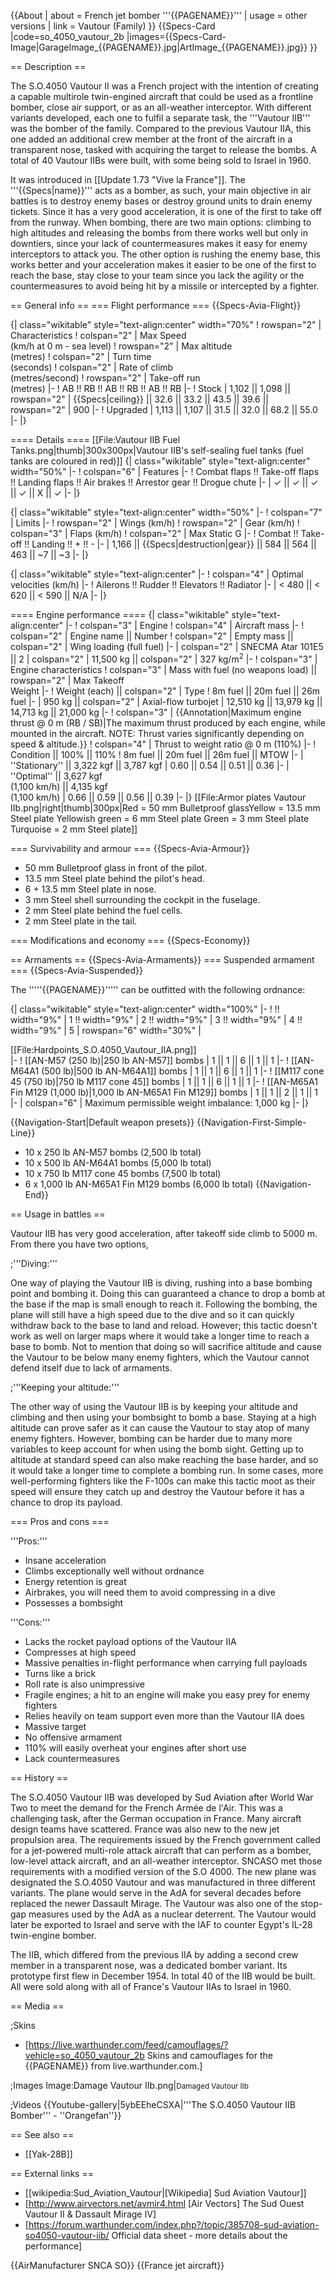 {{About
| about = French jet bomber '''{{PAGENAME}}'''
| usage = other versions
| link = Vautour (Family)
}}
{{Specs-Card
|code=so_4050_vautour_2b
|images={{Specs-Card-Image|GarageImage_{{PAGENAME}}.jpg|ArtImage_{{PAGENAME}}.jpg}}
}}

== Description ==
<!-- ''In the description, the first part should be about the history of and the creation and combat usage of the aircraft, as well as its key features. In the second part, tell the reader about the aircraft in the game. Insert a screenshot of the vehicle, so that if the novice player does not remember the vehicle by name, he will immediately understand what kind of vehicle the article is talking about.'' -->
The S.O.4050 Vautour II was a French project with the intention of creating a capable multirole twin-engined aircraft that could be used as a frontline bomber, close air support, or as an all-weather interceptor. With different variants developed, each one to fulfil a separate task, the '''Vautour IIB''' was the bomber of the family. Compared to the previous Vautour IIA, this one added an additional crew member at the front of the aircraft in a transparent nose, tasked with acquiring the target to release the bombs. A total of 40 Vautour IIBs were built, with some being sold to Israel in 1960.

It was introduced in [[Update 1.73 "Vive la France"]]. The '''{{Specs|name}}''' acts as a bomber, as such, your main objective in air battles is to destroy enemy bases or destroy ground units to drain enemy tickets. Since it has a very good acceleration, it is one of the first to take off from the runway. When bombing, there are two main options: climbing to high altitudes and releasing the bombs from there works well but only in downtiers, since your lack of countermeasures makes it easy for enemy interceptors to attack you. The other option is rushing the enemy base, this works better and your acceleration makes it easier to be one of the first to reach the base, stay close to your team since you lack the agility or the countermeasures to avoid being hit by a missile or intercepted by a fighter.

== General info ==
=== Flight performance ===
{{Specs-Avia-Flight}}
<!-- ''Describe how the aircraft behaves in the air. Speed, manoeuvrability, acceleration and allowable loads - these are the most important characteristics of the vehicle.'' -->

{| class="wikitable" style="text-align:center" width="70%"
! rowspan="2" | Characteristics
! colspan="2" | Max Speed<br>(km/h at 0 m - sea level)
! rowspan="2" | Max altitude<br>(metres)
! colspan="2" | Turn time<br>(seconds)
! colspan="2" | Rate of climb<br>(metres/second)
! rowspan="2" | Take-off run<br>(metres)
|-
! AB !! RB !! AB !! RB !! AB !! RB
|-
! Stock
| 1,102 || 1,098 || rowspan="2" | {{Specs|ceiling}} || 32.6 || 33.2 || 43.5 || 39.6 || rowspan="2" | 900
|-
! Upgraded
| 1,113 || 1,107 || 31.5 || 32.0 || 68.2 || 55.0
|-
|}

==== Details ====
[[File:Vautour IIB Fuel Tanks.png|thumb|300x300px|Vautour IIB's self-sealing fuel tanks (fuel tanks are coloured in red)]]
{| class="wikitable" style="text-align:center" width="50%"
|-
! colspan="6" | Features
|-
! Combat flaps !! Take-off flaps !! Landing flaps !! Air brakes !! Arrestor gear !! Drogue chute
|-
| ✓ || ✓ || ✓ || ✓ || X || ✓     <!-- ✓ -->
|-
|}

{| class="wikitable" style="text-align:center" width="50%"
|-
! colspan="7" | Limits
|-
! rowspan="2" | Wings (km/h)
! rowspan="2" | Gear (km/h)
! colspan="3" | Flaps (km/h)
! colspan="2" | Max Static G
|-
! Combat !! Take-off !! Landing !! + !! -
|-
| 1,166 <!-- {{Specs|destruction|body}} --> || {{Specs|destruction|gear}} || 584 || 564 || 463 || ~7 || ~3
|-
|}

{| class="wikitable" style="text-align:center"
|-
! colspan="4" | Optimal velocities (km/h)
|-
! Ailerons !! Rudder !! Elevators !! Radiator
|-
| < 480 || < 620 || < 590 || N/A
|-
|}

==== Engine performance ====
{| class="wikitable" style="text-align:center"
|-
! colspan="3" | Engine
! colspan="4" | Aircraft mass
|-
! colspan="2" | Engine name || Number
! colspan="2" | Empty mass || colspan="2" | Wing loading (full fuel)
|-
| colspan="2" | SNECMA Atar 101E5 || 2
| colspan="2" | 11,500 kg || colspan="2" | 327 kg/m<sup>2</sup>
|-
! colspan="3" | Engine characteristics
! colspan="3" | Mass with fuel (no weapons load) || rowspan="2" | Max Takeoff<br />Weight
|-
! Weight (each) || colspan="2" | Type
! 8m fuel || 20m fuel || 26m fuel
|-
| 950 kg || colspan="2" | Axial-flow turbojet
| 12,510 kg || 13,979 kg || 14,713 kg || 21,000 kg
|-
! colspan="3" | {{Annotation|Maximum engine thrust @ 0 m (RB / SB)|The maximum thrust produced by each engine, while mounted in the aircraft. NOTE: Thrust varies significantly depending on speed & altitude.}}
! colspan="4" | Thrust to weight ratio @ 0 m (110%)
|-
! Condition || 100% || 110%
! 8m fuel || 20m fuel || 26m fuel || MTOW
|-
| ''Stationary'' || 3,322 kgf || 3,787 kgf
| 0.60 || 0.54 || 0.51 || 0.36
|-
| ''Optimal'' || 3,627 kgf<br />(1,100 km/h) || 4,135 kgf<br />(1,100 km/h)
| 0.66 || 0.59 || 0.56 || 0.39
|-
|}
[[File:Armor plates Vautour IIb.png|right|thumb|300px|Red = 50 mm Bulletproof glassYellow = 13.5 mm Steel plate  Yellowish green = 6 mm Steel plate  Green = 3 mm Steel plate  Turquoise = 2 mm Steel plate]]

=== Survivability and armour ===
{{Specs-Avia-Armour}}
<!-- ''Examine the survivability of the aircraft. Note how vulnerable the structure is and how secure the pilot is, whether the fuel tanks are armoured, etc. Describe the armour, if there is any, and also mention the vulnerability of other critical aircraft systems.'' -->

* 50 mm Bulletproof glass in front of the pilot.
* 13.5 mm Steel plate behind the pilot's head.
* 6 + 13.5 mm Steel plate in nose.
* 3 mm Steel shell surrounding the cockpit in the fuselage.
* 2 mm Steel plate behind the fuel cells.
* 2 mm Steel plate in the tail.

=== Modifications and economy ===
{{Specs-Economy}}

== Armaments ==
{{Specs-Avia-Armaments}}
=== Suspended armament ===
{{Specs-Avia-Suspended}}
<!-- ''Describe the aircraft's suspended armament: additional cannons under the wings, bombs, rockets and torpedoes. This section is especially important for bombers and attackers. If there is no suspended weaponry remove this subsection.'' -->

The '''''{{PAGENAME}}''''' can be outfitted with the following ordnance:

{| class="wikitable" style="text-align:center" width="100%"
|-
! !! width="9%" | 1 !! width="9%" | 2 !! width="9%" | 3 !! width="9%" | 4 !! width="9%" | 5
| rowspan="6" width="30%" | <div class="ttx-image">[[File:Hardpoints_S.O.4050_Vautour_IIA.png]]</div>
|-
! [[AN-M57 (250 lb)|250 lb AN-M57]] bombs
| 1 || 1 || 6 || 1 || 1
|-
! [[AN-M64A1 (500 lb)|500 lb AN-M64A1]] bombs
| 1 || 1 || 6 || 1 || 1
|-
! [[M117 cone 45 (750 lb)|750 lb M117 cone 45]] bombs
| 1 || 1 || 6 || 1 || 1
|-
! [[AN-M65A1 Fin M129 (1,000 lb)|1,000 lb AN-M65A1 Fin M129]] bombs
| 1 || 1 || 2 || 1 || 1
|-
| colspan="6" | Maximum permissible weight imbalance: 1,000 kg
|-
|}

{{Navigation-Start|Default weapon presets}}
{{Navigation-First-Simple-Line}}
* 10 x 250 lb AN-M57 bombs (2,500 lb total)
* 10 x 500 lb AN-M64A1 bombs (5,000 lb total)
* 10 x 750 lb M117 cone 45 bombs (7,500 lb total)
* 6 x 1,000 lb AN-M65A1 Fin M129 bombs (6,000 lb total)
{{Navigation-End}}

== Usage in battles ==
<!-- ''Describe the tactics of playing in the aircraft, the features of using aircraft in a team and advice on tactics. Refrain from creating a "guide" - do not impose a single point of view, but instead, give the reader food for thought. Examine the most dangerous enemies and give recommendations on fighting them. If necessary, note the specifics of the game in different modes (AB, RB, SB).'' -->

Vautour IIB has very good acceleration, after takeoff side climb to 5000 m. From there you have two options,

;'''Diving:'''

One way of playing the Vautour IIB is diving, rushing into a base bombing point and bombing it. Doing this can guaranteed a chance to drop a bomb at the base if the map is small enough to reach it. Following the bombing, the plane will still have a high speed due to the dive and so it can quickly withdraw back to the base to land and reload. However; this tactic doesn't work as well on larger maps where it would take a longer time to reach a base to bomb. Not to mention that doing so will sacrifice altitude and cause the Vautour to be below many enemy fighters, which the Vautour cannot defend itself due to lack of armaments.

;'''Keeping your altitude:'''

The other way of using the Vautour IIB is by keeping your altitude and climbing and then using your bombsight to bomb a base. Staying at a high altitude can prove safer as it can cause the Vautour to stay atop of many enemy fighters. However, bombing can be harder due to many more variables to keep account for when using the bomb sight. Getting up to altitude at standard speed can also make reaching the base harder, and so it would take a longer time to complete a bombing run. In some cases, more well-performing fighters like the F-100s can make this tactic moot as their speed will ensure they catch up and destroy the Vautour before it has a chance to drop its payload.

=== Pros and cons ===
<!-- ''Summarise and briefly evaluate the vehicle in terms of its characteristics and combat effectiveness. Mark its pros and cons in the bulleted list. Try not to use more than 6 points for each of the characteristics. Avoid using categorical definitions such as "bad", "good" and the like - use substitutions with softer forms such as "inadequate" and "effective".'' -->

'''Pros:'''

* Insane acceleration
* Climbs exceptionally well without ordnance
* Energy retention is great
* Airbrakes, you will need them to avoid compressing in a dive
* Possesses a bombsight

'''Cons:'''

* Lacks the rocket payload options of the Vautour IIA
* Compresses at high speed
* Massive penalties in-flight performance when carrying full payloads
* Turns like a brick
* Roll rate is also unimpressive
* Fragile engines; a hit to an engine will make you easy prey for enemy fighters
* Relies heavily on team support even more than the Vautour IIA does
* Massive target
* No offensive armament
* 110% will easily overheat your engines after short use
* Lack countermeasures

== History ==
<!-- ''Describe the history of the creation and combat usage of the aircraft in more detail than in the introduction. If the historical reference turns out to be too long, take it to a separate article, taking a link to the article about the vehicle and adding a block "/History" (example: <nowiki>https://wiki.warthunder.com/(Vehicle-name)/History</nowiki>) and add a link to it here using the <code>main</code> template. Be sure to reference text and sources by using <code><nowiki><ref></ref></nowiki></code>, as well as adding them at the end of the article with <code><nowiki><references /></nowiki></code>. This section may also include the vehicle's dev blog entry (if applicable) and the in-game encyclopedia description (under <code><nowiki>=== In-game description ===</nowiki></code>, also if applicable).'' -->

The S.O.4050 Vautour IIB was developed by Sud Aviation after World War Two to meet the demand for the French Armée de l'Air. This was a challenging task, after the German occupation in France. Many aircraft design teams have scattered. France was also new to the new jet propulsion area. The requirements issued by the French government called for a jet-powered multi-role attack aircraft that can perform as a bomber, low-level attack aircraft, and an all-weather interceptor. SNCASO met those requirements with a modified version of the S.O 4000. The new plane was designated the S.O.4050 Vautour and was manufactured in three different variants. The plane would serve in the AdA for several decades before replaced the newer Dassault Mirage. The Vautour was also one of the stop-gap measures used by the AdA as a nuclear deterrent. The Vautour would later be exported to Israel and serve with the IAF to counter Egypt's IL-28 twin-engine bomber.

The IIB, which differed from the previous IIA by adding a second crew member in a transparent nose, was a dedicated bomber variant. Its prototype first flew in December 1954. In total 40 of the IIB would be built. All were sold along with all of France's Vautour IIAs to Israel in 1960.

== Media ==
<!-- ''Excellent additions to the article would be video guides, screenshots from the game, and photos.'' -->

;Skins

* [https://live.warthunder.com/feed/camouflages/?vehicle=so_4050_vautour_2b Skins and camouflages for the {{PAGENAME}} from live.warthunder.com.]

;Images
<gallery mode="packed-hover">
Image:Damage Vautour IIb.png|<small>Damaged Vautour IIb</small>
</gallery>

;Videos
{{Youtube-gallery|5ybEEheCSXA|'''The S.O.4050 Vautour IIB Bomber''' - ''Orangefan''}}

== See also ==
<!-- ''Links to the articles on the War Thunder Wiki that you think will be useful for the reader, for example:''
* ''reference to the series of the aircraft;''
* ''links to approximate analogues of other nations and research trees.'' -->

* [[Yak-28B]]

== External links ==
<!-- ''Paste links to sources and external resources, such as:''
* ''topic on the official game forum;''
* ''other literature.'' -->

* [[wikipedia:Sud_Aviation_Vautour|[Wikipedia] Sud Aviation Vautour]]
* [http://www.airvectors.net/avmir4.html <nowiki>[Air Vectors]</nowiki> The Sud Ouest Vautour II & Dassault Mirage IV]
* [https://forum.warthunder.com/index.php?/topic/385708-sud-aviation-so4050-vautour-iib/ Official data sheet - more details about the performance]

{{AirManufacturer SNCA SO}}
{{France jet aircraft}}